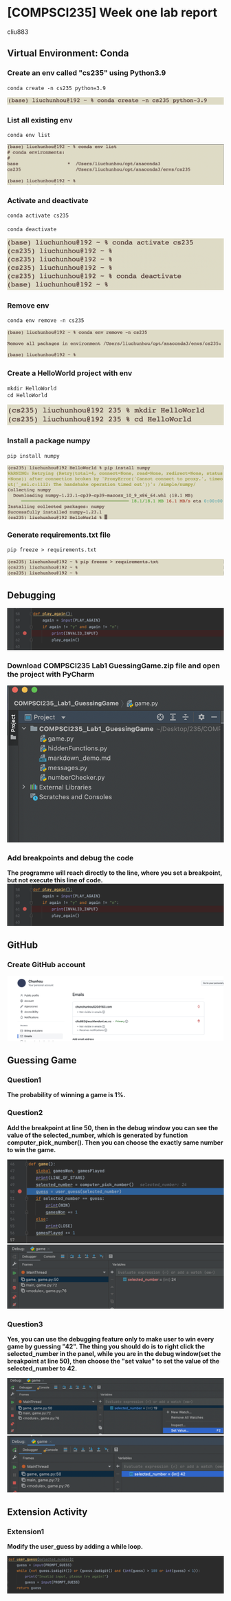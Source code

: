 # [COMPSCI235] Week one lab report
cliu883

## Virtual Environment: Conda

### Create an env called "cs235" using Python3.9
```
conda create -n cs235 python=3.9
```
![pic](/pic/2.png)

### List all existing env
```
conda env list
```
![pic](/pic/9.png)

### Activate and deactivate
```
conda activate cs235

conda deactivate
```
![pic](/pic/3.png)

### Remove env
```
conda env remove -n cs235
```
![pic](/pic/1.png)

### Create a HelloWorld project with env
```
mkdir HelloWorld
cd HelloWorld
```
![pic](/pic/5.png)

### Install a package numpy
```
pip install numpy
```
![pic](/pic/7.png)

### Generate requirements.txt file
```
pip freeze > requirements.txt
```
![pic](/pic/4.png)


## Debugging

![pic](/pic/14.png)

### Download COMPSCI235 Lab1 GuessingGame.zip file and open the project with PyCharm

![pic](/pic/15.png)

### Add breakpoints and debug the code
**The programme will reach directly to the line, where you set a breakpoint, but not execute this line of code.**
![pic](/pic/14.png)

## GitHub

### Create GitHub account
![pic](/pic/8.png)

## Guessing Game

### Question1

**The probability of winning a game is 1%.**

### Question2

**Add the breakpoint at line 50, then in the debug window you can see the value of the selected_number, which is generated by function computer_pick_number(). Then you can choose the exactly same number to win the game.**

![pic](/pic/10.png)
![pic](/pic/11.png)


### Question3

**Yes, you can use the debugging feature only to make user to win every game by guessing "42". The thing you should do is to right click the selected_number in the panel, while you are in the debug window(set the breakpoint at line 50), then choose the "set value" to set the value of the selected_number to 42.**

![pic](/pic/12.png)
![pic](/pic/13.png)

## Extension Activity

### Extension1

**Modify the user_guess by adding a while loop.**

![pic](/pic/16.png)

